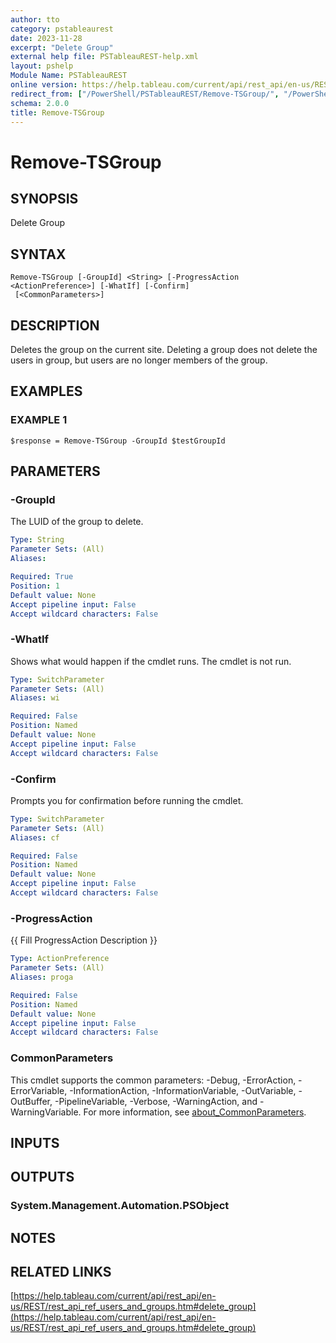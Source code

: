 ```yaml
---
author: tto
category: pstableaurest
date: 2023-11-28
excerpt: "Delete Group"
external help file: PSTableauREST-help.xml
layout: pshelp
Module Name: PSTableauREST
online version: https://help.tableau.com/current/api/rest_api/en-us/REST/rest_api_ref_users_and_groups.htm#delete_group
redirect_from: ["/PowerShell/PSTableauREST/Remove-TSGroup/", "/PowerShell/PSTableauREST/remove-tsgroup/", "/PowerShell/remove-tsgroup/"]
schema: 2.0.0
title: Remove-TSGroup
---
```


# Remove-TSGroup

## SYNOPSIS
Delete Group

## SYNTAX

```
Remove-TSGroup [-GroupId] <String> [-ProgressAction <ActionPreference>] [-WhatIf] [-Confirm]
 [<CommonParameters>]
```

## DESCRIPTION
Deletes the group on the current site.
Deleting a group does not delete the users in group, but users are no longer members of the group.

## EXAMPLES

### EXAMPLE 1
```
$response = Remove-TSGroup -GroupId $testGroupId
```

## PARAMETERS

### -GroupId
The LUID of the group to delete.

```yaml
Type: String
Parameter Sets: (All)
Aliases:

Required: True
Position: 1
Default value: None
Accept pipeline input: False
Accept wildcard characters: False
```

### -WhatIf
Shows what would happen if the cmdlet runs.
The cmdlet is not run.

```yaml
Type: SwitchParameter
Parameter Sets: (All)
Aliases: wi

Required: False
Position: Named
Default value: None
Accept pipeline input: False
Accept wildcard characters: False
```

### -Confirm
Prompts you for confirmation before running the cmdlet.

```yaml
Type: SwitchParameter
Parameter Sets: (All)
Aliases: cf

Required: False
Position: Named
Default value: None
Accept pipeline input: False
Accept wildcard characters: False
```

### -ProgressAction
{{ Fill ProgressAction Description }}

```yaml
Type: ActionPreference
Parameter Sets: (All)
Aliases: proga

Required: False
Position: Named
Default value: None
Accept pipeline input: False
Accept wildcard characters: False
```

### CommonParameters
This cmdlet supports the common parameters: -Debug, -ErrorAction, -ErrorVariable, -InformationAction, -InformationVariable, -OutVariable, -OutBuffer, -PipelineVariable, -Verbose, -WarningAction, and -WarningVariable. For more information, see [about_CommonParameters](http://go.microsoft.com/fwlink/?LinkID=113216).

## INPUTS

## OUTPUTS

### System.Management.Automation.PSObject
## NOTES

## RELATED LINKS

[https://help.tableau.com/current/api/rest_api/en-us/REST/rest_api_ref_users_and_groups.htm#delete_group](https://help.tableau.com/current/api/rest_api/en-us/REST/rest_api_ref_users_and_groups.htm#delete_group)

